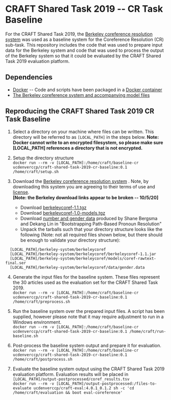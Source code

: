 # CRAFT Shared Task 2019 -- CR Task Baseline

For the CRAFT Shared Task 2019, the [Berkeley coreference resolution system](http://nlp.cs.berkeley.edu/projects/coref.shtml) was used as a baseline system for the Coreference Resolution (CR) sub-task. This repository includes the code that was used to prepare input data for the Berkeley system and code that was used to process the output of the Berkeley system so that it could be evaluated by the CRAFT Shared Task 2019 evaluation platform.

## Dependencies

- [Docker](https://www.docker.com/) -- Code and scripts have been packaged in a [Docker container](https://hub.docker.com/repository/docker/ucdenverccp/craft-shared-task-2019-cr-baseline)
- [The Berkeley coreference system and accompanying model files](http://nlp.cs.berkeley.edu/projects/coref.shtml)

## Reproducing the CRAFT Shared Task 2019 CR Task Baseline

1. Select a directory on your machine where files can be written. This directory will be referred to as `[LOCAL_PATH]` in the steps below. **Note: Docker cannot write to an encrypted filesystem, so please make sure [LOCAL_PATH] references a directory that is not encrypted.**

2. Setup the directory structure </br>
   `docker run --rm -v [LOCAL_PATH]:/home/craft/baseline-cr ucdenverccp/craft-shared-task-2019-cr-baseline:0.1 /home/craft/setup.sh`

3. Download the [Berkeley coreference resolution system](http://nlp.cs.berkeley.edu/projects/coref.shtml) . Note, by downloading this system you are agreeing to their terms of use and [license](https://www.gnu.org/licenses/gpl-3.0.txt). </br> **[Note: the Berkeley download links appear to be broken -- 10/5/20]**

   - Download [berkeleycoref-1.1.tgz](http://nlp.cs.berkeley.edu/downloads/berkeleycoref-1.1.tgz)
   - Download [berkeleycoref-1.0-models.tgz](http://nlp.cs.berkeley.edu/downloads/berkeleycoref-1.0-models.tgz)
   - Download [number and gender data](http://www.cs.utexas.edu/~gdurrett/data/gender.data.tgz) produced by Shane Bergsma and Dekang Lin in "Bootstrapping Path-Based Pronoun Resolution"
   - Unpack the tarballs such that your directory structure looks like the following (Note: not all required files shown below, but there should be enough to validate your directory structure):

```
  [LOCAL_PATH]/berkeley-system/berkeleycoref
  [LOCAL_PATH]/berkeley-system/berkeleycoref/berkeleycoref-1.1.jar
  [LOCAL_PATH]/berkeley-system/berkeleycoref/models/coref-rawtext-final.ser
  [LOCAL_PATH]/berkeley-system/berkeleycoref/data/gender.data
```

4. Generate the input files for the baseline system. These files represent the 30 articles used as the evaluation set for the CRAFT Shared Task 2019. </br>
   `docker run --rm -v [LOCAL_PATH]:/home/craft/baseline-cr ucdenverccp/craft-shared-task-2019-cr-baseline:0.1 /home/craft/preprocess.sh`

5. Run the baseline system over the prepared input files. A script has been supplied, however please note that it may require adjustment to run in a Windows environment. </br>
   `docker run --rm -v [LOCAL_PATH]:/home/craft/baseline-cr ucdenverccp/craft-shared-task-2019-cr-baseline:0.1 /home/craft/run-baseline.sh`

6. Post-process the baseline system output and prepare it for evaluation. </br>
   `docker run --rm -v [LOCAL_PATH]:/home/craft/baseline-cr ucdenverccp/craft-shared-task-2019-cr-baseline:0.1 /home/craft/postprocess.sh`

7. Evaluate the baseline system output using the CRAFT Shared Task 2019 evaluation platform. Evaluation results will be placed in `[LOCAL_PATH]/output-postprocessed/coref_results.tsv` </br>
   `docker run --rm -v [LOCAL_PATH]/output-postprocessed:/files-to-evaluate ucdenverccp/craft-eval:4.0.1_0.1.2 sh -c 'cd /home/craft/evaluation && boot eval-coreference'`

